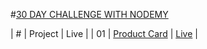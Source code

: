 #[30 DAY CHALLENGE WITH NODEMY](https://www.nodemy.vn/projects-html-css-js)

|  #  | Project | Live |
| 01  | [Product Card](https://github.com/namndwebdev/html-css-js-thuc-chien/tree/main/Product%20Card) | [Live](https://www.nodemy.vn/projects/html-css-js/product-card/) |
